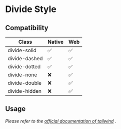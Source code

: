 # Divide Style

## Compatibility

| Class         | Native | Web |
| ------------- | ------ | --- |
| divide-solid  | ✅     | ✅  |
| divide-dashed | ✅     | ✅  |
| divide-dotted | ✅     | ✅  |
| divide-none   | ❌     | ✅  |
| divide-double | ❌     | ✅  |
| divide-hidden | ❌     | ✅  |

## Usage

_Please refer to the [official documentation of tailwind](https://tailwindcss.com/docs/divide-style) ._
